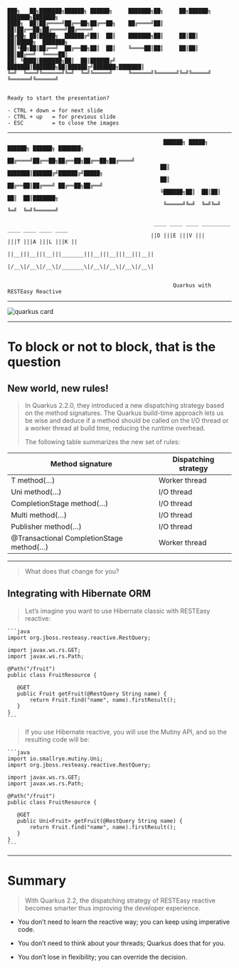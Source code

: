 
    ███╗   ██╗███████╗██████╗ ██████╗     ███████╗██╗     ██╗██████╗ ███████╗███████╗
    ████╗  ██║██╔════╝██╔══██╗██╔══██╗    ██╔════╝██║     ██║██╔══██╗██╔════╝██╔════╝
    ██╔██╗ ██║█████╗  ██████╔╝██║  ██║    ███████╗██║     ██║██║  ██║█████╗  ███████╗
    ██║╚██╗██║██╔══╝  ██╔══██╗██║  ██║    ╚════██║██║     ██║██║  ██║██╔══╝  ╚════██║
    ██║ ╚████║███████╗██║  ██║██████╔╝    ███████║███████╗██║██████╔╝███████╗███████║
    ╚═╝  ╚═══╝╚══════╝╚═╝  ╚═╝╚═════╝     ╚══════╝╚══════╝╚═╝╚═════╝ ╚══════╝╚══════╝
                                                                                  

    Ready to start the presentation?

    - CTRL + down = for next slide
    - CTRL + up   = for previous slide
    - ESC         = to close the images





















































































___
                                            
                                                     ██████╗ █████╗ ██████╗ ██████╗ ███████╗
                                                    ██╔════╝██╔══██╗██╔══██╗██╔══██╗██╔════╝
                                                    ██║     ███████║██████╔╝██████╔╝█████╗  
                                                    ██║     ██╔══██║██╔═══╝ ██╔══██╗██╔══╝  
                                                    ╚██████╗██║  ██║██║     ██║  ██║███████╗
                                                     ╚═════╝╚═╝  ╚═╝╚═╝     ╚═╝  ╚═╝╚══════╝
                                                                                    
                                                  ____ ____ ____ _________ ____ ____ ____ ____ 
                                                 ||D |||E |||V |||       |||T |||A |||L |||K ||
                                                 ||__|||__|||__|||_______|||__|||__|||__|||__||
                                                 |/__\|/__\|/__\|/_______\|/__\|/__\|/__\|/__\|
                                                                     

                                                        Quarkus with RESTEasy Reactive




















































































___
![quarkus card](https://quarkus.io/assets/images/quarkus_card.png)


































































































___

# To block or not to block, that is the question

## New world, new rules!

> In Quarkus 2.2.0, they introduced a new dispatching strategy based on the method signatures. 
> The Quarkus build-time approach lets us be wise and deduce if a method should be called on 
> the I/O thread or a worker thread at build time, reducing the runtime overhead.
>  
> The following table summarizes the new set of rules:


| Method signature                            | Dispatching strategy |
|---------------------------------------------|----------------------|
| T method(…)                                 | Worker thread        |
| Uni<T> method(…)                            | I/O thread           |
| CompletionStage<T> method(…)                | I/O thread           |
| Multi<T> method(…)                          | I/O thread           |
| Publisher<T> method(…)                      | I/O thread           |
| @Transactional CompletionStage<T> method(…) | Worker thread        |























































___

> What does that change for you?

## Integrating with Hibernate ORM

> Let’s imagine you want to use Hibernate classic with RESTEasy reactive:

    ```java
    import org.jboss.resteasy.reactive.RestQuery;
    
    import javax.ws.rs.GET;
    import javax.ws.rs.Path;
    
    @Path("/fruit")
    public class FruitResource {
    
       @GET
       public Fruit getFruit(@RestQuery String name) {
           return Fruit.find("name", name).firstResult();
       }
    }
    ```

> If you use Hibernate reactive, you will use the Mutiny API, and so the resulting code will be:

    ```java
    import io.smallrye.mutiny.Uni;
    import org.jboss.resteasy.reactive.RestQuery;
    
    import javax.ws.rs.GET;
    import javax.ws.rs.Path;
    
    @Path("/fruit")
    public class FruitResource {
    
       @GET
       public Uni<Fruit> getFruit(@RestQuery String name) {
           return Fruit.find("name", name).firstResult();
       }
    }
    ```



















































































____

# Summary

> With Quarkus 2.2, the dispatching strategy of RESTEasy reactive becomes smarter thus improving the developer experience.

- You don’t need to learn the reactive way; you can keep using imperative code.

- You don’t need to think about your threads; Quarkus does that for you.

- You don’t lose in flexibility; you can override the decision.






